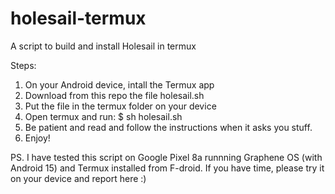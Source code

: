 # holesail-termux
A script to build and install Holesail in termux

Steps:

1. On your Android device, intall the Termux app
2. Download from this repo the file holesail.sh
3. Put the file in the termux folder on your device
4. Open termux and run:
   $ sh holesail.sh
5. Be patient and read and follow the instructions when it asks you stuff.
6. Enjoy!


PS. 
I have tested this script on Google Pixel 8a runnning Graphene OS (with Android 15) and Termux installed from F-droid. 
If you have time, please try it on your device and report here :)
